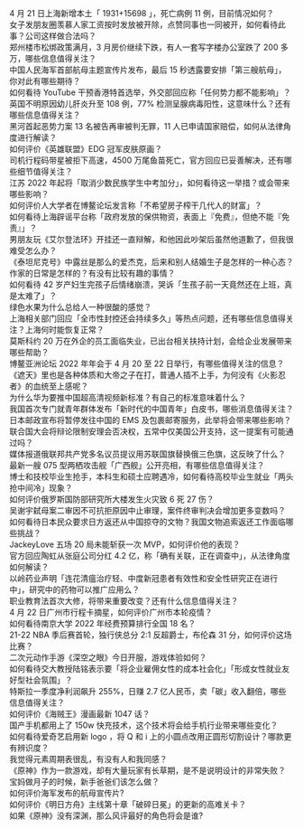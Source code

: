 4 月 21 日上海新增本土「 1931+15698 」，死亡病例 11 例，目前情况如何？  
女子发朋友圈羡慕人家工资按时发放被开除，点赞同事也一同被开，如何看待此事？公司这样做合法吗？  
郑州楼市松绑政策满月，3 月房价继续下跌，有人一套写字楼办公室跌了 200 多万，哪些信息值得关注？  
中国人民海军首部航母主题宣传片发布，最后 15 秒透露要安排「第三艘航母」，你对此有哪些期待？  
如何看待 YouTube 干预香港特首选举，外交部回应称「任何势力都不能影响」？  
英国不明原因幼儿肝炎升至 108 例，77% 检测呈腺病毒阳性，这意味什么？还有哪些信息值得关注？  
黑河首起恶势力案 13 名被告再审被判无罪，11 人已申请国家赔偿，如何从法律角度进行解读？  
如何评价《英雄联盟》EDG 冠军皮肤原画？  
司机行程码带星被拒下高速，4500 万尾鱼苗死亡，官方回应已妥善解决，还有哪些细节值得关注？  
江苏 2022 年起将「取消少数民族学生中考加分」，如何看待这一举措？或会带来哪些影响？  
如何评价人大学者在博鳌论坛发言称「不希望房子榨干几代人的财富」？  
如何看待上海辟谣平台称「政府发放的保供物资，表面上『免费』，但绝不能『免责』」？  
男朋友玩《艾尔登法环》开挂还一直辩解，和他因此吵架后虽然他道歉了，但我很难受怎么办？  
《泰坦尼克号》中露丝是那么的爱杰克，后来和别人结婚生子是怎样的一种心态？  
作家的日常是怎样的？有没有比较有趣的事情？  
如何看待 42 岁产妇生完孩子后情绪崩溃，哭诉「生孩子前一天竟然还在上班，真是太难了」？  
绿色水果为什么总给人一种很酸的感觉？  
上海相关部门回应「全市性封控还会持续多久」等热点问题，还有哪些信息值得关注？上海何时能恢复正常？  
莫斯科约 20 万在外企的员工面临失业，已出台相关扶持计划，会给企业发展带来哪些帮助？  
博鳌亚洲论坛 2022 年年会于 4 月 20 至 22 日举行，有哪些值得关注的信息？  
《遮天》里也是各种体质和大帝之子在打，普通人插不上手，为何没有《火影忍者》的血统至上感呢？  
为什么华为要推中国超高清视频新标准？有自己的标准意味着什么？  
我国首次专门就青年群体发布「新时代的中国青年」白皮书，哪些消息值得关注？  
日本邮政宣布将暂停发往中国的 EMS 及包裹邮寄服务，此举将会带来哪些影响？  
联合国大会将辩论限制安理会否决权，五常中仅美国公开支持，这一提案有可能通过吗？  
媒体报道俄联邦共产党多名议员提议用苏联国旗替换俄三色旗，这反映了什么？  
最新一艘 075 型两栖攻击舰「广西舰」公开亮相，有哪些信息值得关注？  
博士和技校毕业生抢手，本科生和硕士应聘遇冷，如何看待高校毕业生就业「两头抢中间冷」现象？  
如何评价俄罗斯国防部研究所大楼发生火灾致 6 死 27 伤？  
吴谢宇弑母案二审因不可抗拒原因中止审理，案件终审判决会增加更多变数吗？  
如何看待日本民众要求日方返还从中国掠夺的文物？我国文物追索返还工作面临哪些挑战？  
JackeyLove 五场 20 局未能斩获一次 MVP，如何评价他的表现？  
官方回应陶虹从张庭公司分红 4.2 亿，称「确有关联，正在调查中」，从法律角度如何解读？  
以岭药业声明「连花清瘟治疗轻、中度新冠患者有效性和安全性研究正在进行中」，研究中的药物可以推广应用么？  
职业教育法首次大修，将带来重要改变？还有什么信息值得关注？  
4 月 22 日广州市行程卡摘星，如何评价广州市本轮疫情？  
如何看待南京大学 2022 年经费预算排行全国 18 名？  
21-22 NBA 季后赛首轮，独行侠总分 2:1 反超爵士，布伦森 31 分，如何评价这场比赛？  
二次元动作手游《深空之眼》今日开服，游戏体验如何？  
如何看待交大教授陆铭表示要「将企业雇佣女性的成本社会化」「形成女性就业友好型社会氛围」？  
特斯拉一季度净利润飙升 255%，日赚 2.7 亿人民币，卖「碳」收入翻倍，哪些信息值得关注？  
如何评价《海贼王》漫画最新 1047 话？  
国产手机都用上了 150w 快充技术，这个技术将会给手机行业带来哪些变化？  
如何看待爱奇艺启用新 logo ，将 Q 和 i 上的小圆点改用正圆形切割设计？哪款更有辨识度？  
我觉得元素周期表很乱，有没有人和我同感？  
《原神》作为一款游戏，却有大量玩家有长草期，是不是说明设计的非常失败？  
宝妈做月子的时候，新手爸爸们该怎么做？  
如何评价海军发布的航母宣传片?  
如何评价《明日方舟》主线第十章「破碎日冕」的更新的高难关卡？  
如果《原神》没有深渊，那么风评最好的角色将会是谁?  
